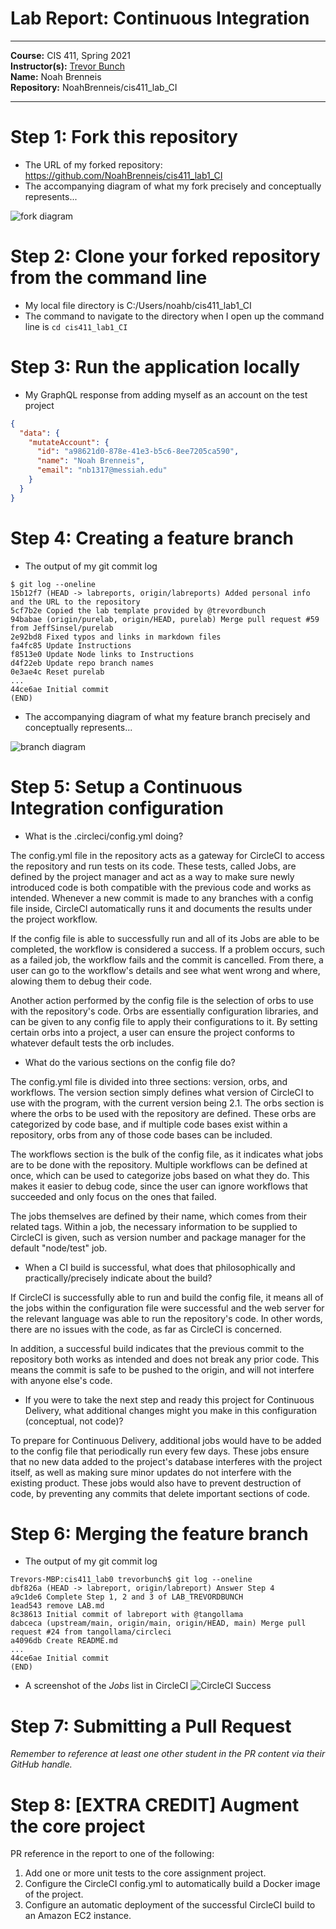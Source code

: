 # Lab Report: Continuous Integration
___
**Course:** CIS 411, Spring 2021  
**Instructor(s):** [Trevor Bunch](https://github.com/trevordbunch)  
**Name:** Noah Brenneis  
**Repository:** NoahBrenneis/cis411_lab_CI  
____

# Step 1: Fork this repository
- The URL of my forked repository: https://github.com/NoahBrenneis/cis411_lab1_CI
- The accompanying diagram of what my fork precisely and conceptually represents...

![fork diagram](../assets/Fork_Relationship.svg)

# Step 2: Clone your forked repository from the command line  
- My local file directory is C:/Users/noahb/cis411_lab1_CI
- The command to navigate to the directory when I open up the command line is `cd cis411_lab1_CI`

# Step 3: Run the application locally
- My GraphQL response from adding myself as an account on the test project
``` json
{
  "data": {
    "mutateAccount": {
      "id": "a98621d0-878e-41e3-b5c6-8ee7205ca590",
      "name": "Noah Brenneis",
      "email": "nb1317@messiah.edu"
    }
  }
}
```

# Step 4: Creating a feature branch
- The output of my git commit log
```
$ git log --oneline
15b12f7 (HEAD -> labreports, origin/labreports) Added personal info and the URL to the repository
5cf7b2e Copied the lab template provided by @trevordbunch
94babae (origin/purelab, origin/HEAD, purelab) Merge pull request #59 from JeffSinsel/purelab
2e92bd8 Fixed typos and links in markdown files
fa4fc85 Update Instructions
f8513e0 Update Node links to Instructions
d4f22eb Update repo branch names
0e3ae4c Reset purelab
...
44ce6ae Initial commit
(END)
```
- The accompanying diagram of what my feature branch precisely and conceptually represents...

![branch diagram](../assets/Branch_Relationship.svg)

# Step 5: Setup a Continuous Integration configuration
- What is the .circleci/config.yml doing?  

The config.yml file in the repository acts as a gateway for CircleCI to access the repository and run tests on its code. These tests, called Jobs, are defined by the project manager and act as a way to make sure newly introduced code is both compatible with the previous code and works as intended. Whenever a new commit is made to any branches with a config file inside, CircleCI automatically runs it and documents the results under the project workflow.

If the config file is able to successfully run and all of its Jobs are able to be completed, the workflow is considered a success. If a problem occurs, such as a failed job, the workflow fails and the commit is cancelled. From there, a user can go to the workflow's details and see what went wrong and where, alowing them to debug their code.

Another action performed by the config file is the selection of orbs to use with the repository's code. Orbs are essentially configuration libraries, and can be given to any config file to apply their configurations to it. By setting certain orbs into a project, a user can ensure the project conforms to whatever default tests the orb includes.

- What do the various sections on the config file do?  
   
The config.yml file is divided into three sections: version, orbs, and workflows. The version section simply defines what version of CircleCI to use with the program, with the current version being 2.1. The orbs section is where the orbs to be used with the repository are defined. These orbs are categorized by code base, and if multiple code bases exist within a repository, orbs from any of those code bases can be included.

The workflows section is the bulk of the config file, as it indicates what jobs are to be done with the repository. Multiple workflows can be defined at once, which can be used to categorize jobs based on what they do. This makes it easier to debug code, since the user can ignore workflows that succeeded and only focus on the ones that failed.

The jobs themselves are defined by their name, which comes from their related tags. Within a job, the necessary information to be supplied to CircleCI is given, such as version number and package manager for the default "node/test" job.

- When a CI build is successful, what does that philosophically and practically/precisely indicate about the build?  
   
If CircleCI is successfully able to run and build the config file, it means all of the jobs within the configuration file were successful and the web server for the relevant language was able to run the repository's code. In other words, there are no issues with the code, as far as CircleCI is concerned.

In addition, a successful build indicates that the previous commit to the repository both works as intended and does not break any prior code. This means the commit is safe to be pushed to the origin, and will not interfere with anyone else's code.

- If you were to take the next step and ready this project for Continuous Delivery, what additional changes might you make in this configuration (conceptual, not code)?  
   
To prepare for Continuous Delivery, additional jobs would have to be added to the config file that periodically run every few days. These jobs ensure that no new data added to the project's database interferes with the project itself, as well as making sure minor updates do not interfere with the existing product. These jobs would also have to prevent destruction of code, by preventing any commits that delete important sections of code.

# Step 6: Merging the feature branch
* The output of my git commit log
```
Trevors-MBP:cis411_lab0 trevorbunch$ git log --oneline
dbf826a (HEAD -> labreport, origin/labreport) Answer Step 4
a9c1de6 Complete Step 1, 2 and 3 of LAB_TREVORDBUNCH
1ead543 remove LAB.md
8c38613 Initial commit of labreport with @tangollama
dabceca (upstream/main, origin/main, origin/HEAD, main) Merge pull request #24 from tangollama/circleci
a4096db Create README.md
...
44ce6ae Initial commit
(END)
```

* A screenshot of the _Jobs_ list in CircleCI
![CircleCI Success](../assets/circleci_success.png)

# Step 7: Submitting a Pull Request
_Remember to reference at least one other student in the PR content via their GitHub handle._



# Step 8: [EXTRA CREDIT] Augment the core project
PR reference in the report to one of the following:
1. Add one or more unit tests to the core assignment project. 
2. Configure the CircleCI config.yml to automatically build a Docker image of the project.
3. Configure an automatic deployment of the successful CircleCI build to an Amazon EC2 instance.
